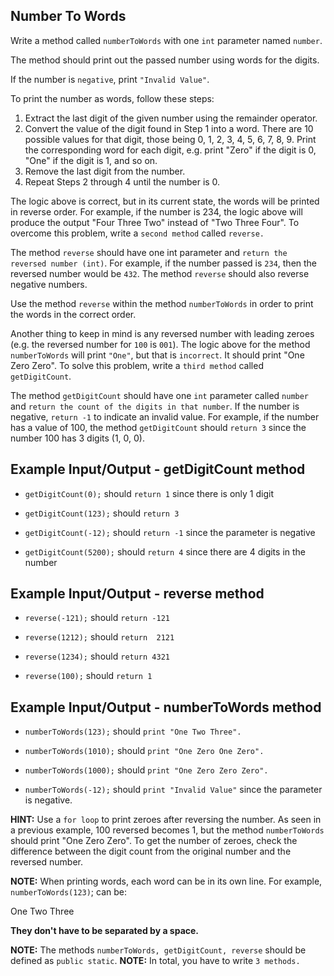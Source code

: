 ## Number To Words

Write a method called `numberToWords` with one `int` parameter named `number`.

The method should print out the passed number using words for the digits.

If the number is `negative`, print `"Invalid Value"`.

To print the number as words, follow these steps:

1. Extract the last digit of the given number using the remainder operator.
2. Convert the value of the digit found in Step 1 into a word. There are 10 possible values for that digit, those being 0, 1, 2, 3, 4, 5, 6, 7, 8, 9. Print the corresponding word for each digit, e.g. print "Zero" if the digit is 0, "One" if the digit is 1, and so on.
3. Remove the last digit from the number.
4. Repeat Steps 2 through 4 until the number is 0.

The logic above is correct, but in its current state, the words will be printed in reverse order. For example, if the number is 234, the logic above will produce the output "Four Three Two" instead of "Two Three Four". To overcome this problem, write a `second method` called `reverse.`

The method `reverse` should have one int parameter and `return the reversed number (int)`. For example, if the number passed is `234`, then the reversed number would be `432`. The method  `reverse` should also reverse negative numbers.

Use the method `reverse` within the method `numberToWords` in order to print the words in the correct order.

Another thing to keep in mind is any reversed number with leading zeroes (e.g. the reversed number for `100` is `001`). The logic above for the method `numberToWords` will print `"One"`, but that is `incorrect`. It should print "One Zero Zero". To solve this problem, write a `third method` called `getDigitCount`.

The method `getDigitCount` should have one `int` parameter called `number` and `return the count of the digits in that number`. If the number is negative, `return -1` to indicate an invalid value.
For example, if the number has a value of 100, the method `getDigitCount` should `return 3` since the number 100 has 3 digits (1, 0, 0).

## Example Input/Output - getDigitCount method

* `getDigitCount(0);` should `return 1` since there is only 1 digit

* `getDigitCount(123);` should `return 3`

* `getDigitCount(-12);` should `return -1` since the parameter is negative

* `getDigitCount(5200);` should `return 4` since there are 4 digits in the number

## Example Input/Output - reverse method

* `reverse(-121);` should  `return -121`

* `reverse(1212);` should `return  2121`

* `reverse(1234);` should `return 4321`

* `reverse(100);` should `return 1`

## Example Input/Output - numberToWords method

* `numberToWords(123);` should `print "One Two Three".`

* `numberToWords(1010);` should `print "One Zero One Zero".`

* `numberToWords(1000);` should `print "One Zero Zero Zero".`

* `numberToWords(-12);` should `print "Invalid Value"` since the parameter is negative.


**HINT:** Use a `for loop` to print zeroes after reversing the number. As seen in a previous example, 100 reversed becomes 1, but the method `numberToWords` should print "One Zero Zero". To get the number of zeroes, check the difference between the digit count from the original number and the reversed number.

**NOTE:** When printing words, each word can be in its own line. For example, `numberToWords(123)`; can be:

One
Two
Three

**They don't have to be separated by a space.**

**NOTE:** The methods `numberToWords, getDigitCount, reverse` should be defined as `public static`.
**NOTE:** In total, you have to write `3 methods.`

